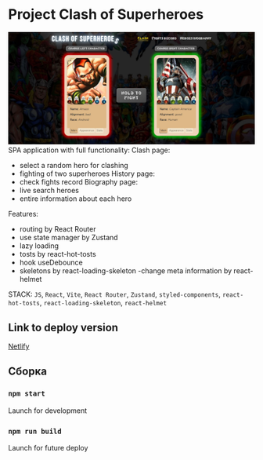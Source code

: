 # Project Clash of Superheroes

![image](https://github.com/WhyItWorksAlex/Superhero/blob/master/src/assets/clash-page.png)
SPA application with full functionality:
Clash page:
- select a random hero for clashing
- fighting of two superheroes
History page:
- check fights record
Biography page:
- live search heroes
- entire information about each hero

Features:
- routing by React Router
- use state manager by Zustand
- lazy loading
- tosts by react-hot-tosts
- hook useDebounce
- skeletons by react-loading-skeleton
-change meta information by react-helmet

STACK: `JS`, `React`, `Vite`, `React Router`, `Zustand`, `styled-components`, `react-hot-tosts`, `react-loading-skeleton`, `react-helmet`

## Link to deploy version

[Netlify](https://clash-of-superheroes.netlify.app/)

## Сборка

### `npm start`

Launch for development

### `npm run build`

Launch for future deploy
